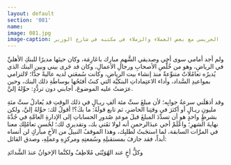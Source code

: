 ```yaml
---
layout: default
section: '081'
name:
image: 081.jpg
image-caption: الجريسي مع بعض العملاء والزملاء في مكتبه في شارع الوزير
---
```


ولم أجد أمامي سوى أخي وصديقي الشَّهمِ مبارك باعَارِمَة، وكان حينَها مديرًا للبنكِ الأهليِّ في الرياضِ، وهو من خُلَّصِ الأصحابِ ورجالِ الأعمالِ، وكان قد جَرى بيني وبين البنك الذي يُديرُه تعامُلاتٌ متنوِّعةٌ منذ إنشاء بيت الرياض، وكانت سُمعَتي لديه عاليةً جدًّا؛ لالتزامي بمواعيدِ السَّداد، وأداء الاعتِماداتِ البنكيَّة التي كنتُ أفتَحُها بوساطَةِ ذلك البنك، وحين عرَضتُ عليه الموضوعَ، أجابني دون تردُّدٍ: حوِّلهُ إليَّ.

وقد أذهَلَني سرعةُ جوابِه؛ لأن مبلغَ ستِّ مئة ألفِ ريـالٍ في ذلك الوقتِ قد يُعادلُ ستَّ مئةِ مليونِ ريـالٍ أو أكثرَ في وقتِنا الحاضرِ، ثم تابع قولَهُ: ما بكَ؟! أقولُ لك: حوِّلهُ إليَّ، ولكن بشرطٍ واحدٍ هو أن تسدِّدَ المبلغَ قبلَ موعدِ صُدورِ الحساباتِ إلى الإدارةِ العامَّةِ في جُدَّةَ نهايةَ الشهرِ؛ واعْلَمْ أخي عبدَالرحمنِ أنه لولا ثقَتي بك، وتقديري لك؛ لحُسنِ تعامُلِك معنا في المرَّات السابقة، لما استجَبتُ لطلبِك، وهذا الموقفُ النبيلُ من الأخِ مباركٍ لن أنساه أبداً، فقد جازفَ بمستقبلِهِ وسُمعتِهِ ومركزِهِ وعملِهِ، وصدق القائل:         

<div class="poem">
<div class="poem-line">
<span>
وكلُّ أخٍ عند الهُوَيْنَى مُلاطِفٌ
</span>
<span>
ولكنَّما الإخوانُ عندَ الشَّدائدِ
</span>
</div>
</div>
